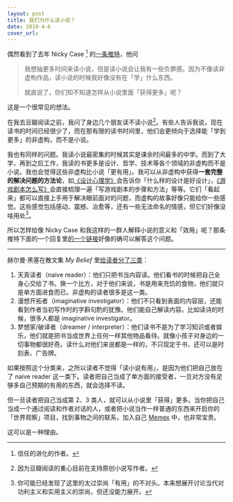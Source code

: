 ```yaml
---
layout: post
title: 我们为什么读小说？
date: 2019-4-6
cover_url: 
---
```


偶然看到了去年 Nicky Case [^1] 的[一条推特](https://twitter.com/ncasenmare/status/1047910092295864320)，他问

> 我想抽更多时间来读小说，但是读小说会让我有一些负罪感。因为不像读非虚构作品，读小说的时候我好像没有在「学」什么东西。
>
> 就直说了，你们知不知道怎样从小说里面「获得更多」呢？

这是一个很常见的想法。

在我去豆瓣阅读之前，我问了身边几个朋友读不读小说[^2]。有些人告诉我说，现在读书的时间已经很少了，而在那有限的读书时间里，他们会更倾向于选择能「学到更多」的非虚构，而不是小说。

我也有同样的问题。我读小说最密集的时候其实是课余时间最多的中学。而到了大学，再到之后工作，我读的书更多是设计、哲学、技术等各个领域的非虚构而不是小说。我也会觉得这些非虚构比小说「更有用」。我可以从非虚构中获得**一套完整的解决问题的方法论**，如[《设计心理学》](https://book.douban.com/subject/1288844/)会告诉你「什么样的设计是好设计」，[《游戏剧本怎么写》](https://book.douban.com/subject/30226285/)会直接梳理一遍「写游戏剧本的步骤和方法」等等。它们「看起来」都可以直接上手用于解决眼前面对的问题，而虚构的故事好像只能给你一些感觉。这些感觉包括感动、震撼、治愈等，还有一些无法命名的情感，但它们好像没啥用处[^3]。

所以怎样给像 Nicky Case 和我这样的一群人解释小说的意义和「效用」呢？那条推特下面的一个回复里[的一个链接](https://www.brainpickings.org/2016/07/11/hermann-hesse-types-of-readers/)好像的确可以解答这个问题。

---

赫尔曼·黑塞在散文集 *My Belief* 里[给读者分了三类](https://www.brainpickings.org/2016/07/11/hermann-hesse-types-of-readers/)：

1. 天真读者（naive reader）：他们只把书当内容读。他们看书的时候把自己全身心交给了书。换一个比方，对于他们来说，书是用来充饥的食物，他们就只是单方面进食而已。非虚构的读者很多是这一类。
2. 漫想开拓者（imaginative investigator）：他们不只看到表面的内容层，还能看到作者当初写作时的字斟句酌的犹豫。他们能自己解读内容。比如读诗的时候，很多人都是 imaginative investigator。
3. 梦想家/破译者（dreamer / interpreter）：他们读书不是为了学习知识或者娱乐，他们就是把书当成世界上任何一样其他物品看待。就像小孩子对身边的一切事物都很好奇。读什么对他们来说都是一样的，不只现定于书，还可以是时刻表、广告牌。

如果按照这个分类来，之所以读者不觉得「读小说有用」，是因为他们把自己放在了 naive reader 这一类下。读者把自己当成了单方面的接受者，一旦对方没有足够多自己预期的有用的东西，就会选择不读。

但一旦读者把自己当成第 2、3 类人，就可以从小说里「获得」更多。当你把自己当成一个通过阅读和作者对话的人，或者把小说当作一样普通的东西来开启你的「世界观察」项目，找到事物之间的联系，加入自己 [Memex](https://www.theatlantic.com/magazine/archive/1945/07/as-we-may-think/303881/) 中，也非常宝贵。

这可以是一种理由。



[^1]: 信任的进化的作者。
[^2]: 因为豆瓣阅读的重心目前在支持原创小说写作者。
[^3]: 你可能已经发现了这里的太过崇尚「有用」的不对头。本来想展开讨论当代对功利主义和实用主义的崇尚，但还没能力展开。
